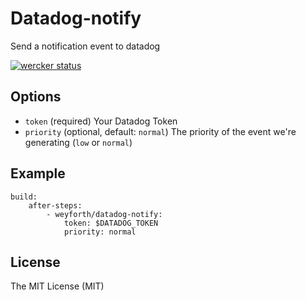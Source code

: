 # Datadog-notify

Send a notification event to datadog

[![wercker status](https://app.wercker.com/status/1a04f6bb77117cb68d8031d7a9828296/s "wercker status")](https://app.wercker.com/project/bykey/1a04f6bb77117cb68d8031d7a9828296)

## Options

 - `token` (required) Your Datadog Token
 - `priority` (optional, default: `normal`) The priority of the event we're generating (`low` or `normal`)

## Example

    build:
        after-steps:
            - weyforth/datadog-notify:
                token: $DATADOG_TOKEN
                priority: normal

## License

The MIT License (MIT)
